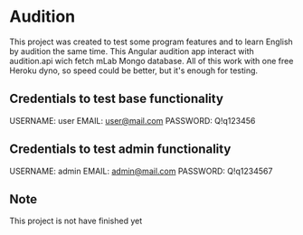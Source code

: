 # Audition

This project was created to test some program features and to learn English by audition the same time.
This Angular audition app interact with audition.api wich fetch mLab Mongo database.
All of this work with one free Heroku dyno, so speed could be better, but it's enough for testing.

## Credentials to test base functionality

USERNAME: user
EMAIL: user@mail.com
PASSWORD: Q!q123456

## Credentials to test admin functionality

USERNAME: admin
EMAIL: admin@mail.com
PASSWORD: Q!q1234567

## Note

This project is not have finished yet

